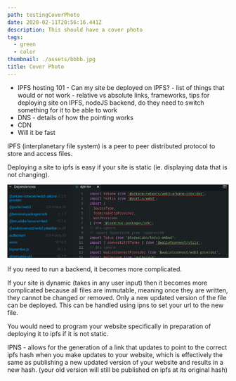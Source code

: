```yaml
---
path: testingCoverPhoto
date: 2020-02-11T20:56:16.441Z
description: This should have a cover photo
tags:
  - green
  - color
thumbnail: ./assets/bbbb.jpg
title: Cover Photo
---
```


- IPFS hosting 101 - Can my site be deployed on IPFS? - list of things that would or not work - relative vs absolute links, frameworks, tips for deploying site on IPFS, nodeJS backend, do they need to switch something for it to be able to work
- DNS - details of how the pointing works
- CDN
- Will it be fast

IPFS (interplanetary file system) is a peer to peer distributed protocol to store and access files.

Deploying a site to ipfs is easy if your site is static (ie. displaying data that is not changing).

![](../assets/codesandboxBug2.png)

If you need to run a backend, it becomes more complicated.

If your site is dynamic (takes in any user input) then it becomes more complicated because all files are immutable, meaning once they are written, they cannot be changed or removed. Only a new updated version of the file can be deployed. This can be handled using ipns to set your url to the new file.

You would need to program your website specifically in preparation of deploying it to ipfs if it is not static.

IPNS - allows for the generation of a link that updates to point to the correct ipfs hash when you make updates to your website, which is effectively the same as publishing a new updated version of your website and results in a new hash. (your old version will still be published on ipfs at its original hash)
